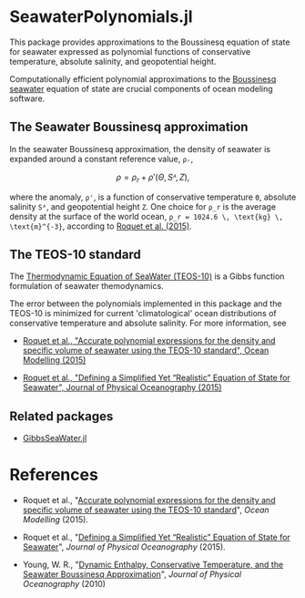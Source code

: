 # SeawaterPolynomials.jl

This package provides approximations to the Boussinesq equation of state for seawater expressed as polynomial functions of conservative temperature, absolute salinity, and geopotential height. 

Computationally efficient polynomial approximations to the [Boussinesq seawater](https://doi.org/10.1175/2009JPO4294.1) equation of state are crucial components of ocean modeling software.

## The Seawater Boussinesq approximation

In the seawater Boussinesq approximation, the density of seawater is expanded around a constant reference value, ``ρᵣ``,

```math
ρ = ρ_r + ρ'(Θ, Sᴬ, Z) ,
```

where the anomaly, ``ρ'``, is a function of conservative temperature ``Θ``, absolute salinity ``Sᴬ``, and geopotential height ``Z``.
One choice for ``ρ_r`` is the average density at the surface of the world ocean, ``ρ_r = 1024.6 \, \text{kg} \, \text{m}^{-3}``, according to [Roquet et al. (2015)](https://doi.org/10.1175/JPO-D-15-0080.1).

## The TEOS-10 standard

The [Thermodynamic Equation of SeaWater (TEOS-10)](http://www.teos-10.org) is a Gibbs function formulation of seawater themodynamics.

The error between the polynomials implemented in this package and the TEOS-10 is minimized for current 'climatological' ocean distributions of conservative temperature and absolute salinity. For more information, see

* [Roquet et al., "Accurate polynomial expressions for the density and specific volume of seawater using the TEOS-10 standard", Ocean Modelling (2015)](https://doi.org/10.1016/j.ocemod.2015.04.002)

* [Roquet et al., "Defining a Simplified Yet “Realistic” Equation of State for Seawater", Journal of Physical Oceanography (2015)](https://doi.org/10.1175/JPO-D-15-0080.1)

## Related packages

* [GibbsSeaWater.jl](https://github.com/TEOS-10/GibbsSeaWater.jl)

# References

* Roquet et al., "[Accurate polynomial expressions for the density and specific volume of seawater using the TEOS-10 standard](https://doi.org/10.1016/j.ocemod.2015.04.002)", _Ocean Modelling_ (2015).

* Roquet et al., "[Defining a Simplified Yet “Realistic” Equation of State for Seawater](https://doi.org/10.1175/JPO-D-15-0080.1)", _Journal of Physical Oceanography_ (2015).

* Young, W. R., "[Dynamic Enthalpy, Conservative Temperature, and the Seawater Boussinesq Approximation](https://doi.org/10.1175/2009JPO4294.1)", _Journal of Physical Oceanography_ (2010)

